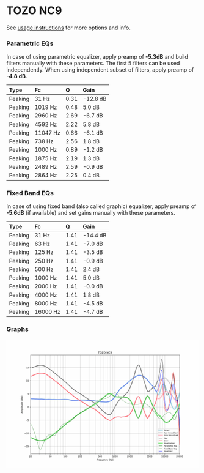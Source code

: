 # TOZO NC9
See [usage instructions](https://github.com/jaakkopasanen/AutoEq#usage) for more options and info.

### Parametric EQs
In case of using parametric equalizer, apply preamp of **-5.3dB** and build filters manually
with these parameters. The first 5 filters can be used independently.
When using independent subset of filters, apply preamp of **-4.8 dB**.

| Type    | Fc       |    Q | Gain     |
|:--------|:---------|:-----|:---------|
| Peaking | 31 Hz    | 0.31 | -12.8 dB |
| Peaking | 1019 Hz  | 0.48 | 5.0 dB   |
| Peaking | 2960 Hz  | 2.69 | -6.7 dB  |
| Peaking | 4592 Hz  | 2.22 | 5.8 dB   |
| Peaking | 11047 Hz | 0.66 | -6.1 dB  |
| Peaking | 738 Hz   | 2.56 | 1.8 dB   |
| Peaking | 1000 Hz  | 0.89 | -1.2 dB  |
| Peaking | 1875 Hz  | 2.19 | 1.3 dB   |
| Peaking | 2489 Hz  | 2.59 | -0.9 dB  |
| Peaking | 2864 Hz  | 2.25 | 0.4 dB   |

### Fixed Band EQs
In case of using fixed band (also called graphic) equalizer, apply preamp of **-5.6dB**
(if available) and set gains manually with these parameters.

| Type    | Fc       |    Q | Gain     |
|:--------|:---------|:-----|:---------|
| Peaking | 31 Hz    | 1.41 | -14.4 dB |
| Peaking | 63 Hz    | 1.41 | -7.0 dB  |
| Peaking | 125 Hz   | 1.41 | -3.5 dB  |
| Peaking | 250 Hz   | 1.41 | -0.9 dB  |
| Peaking | 500 Hz   | 1.41 | 2.4 dB   |
| Peaking | 1000 Hz  | 1.41 | 5.0 dB   |
| Peaking | 2000 Hz  | 1.41 | -0.0 dB  |
| Peaking | 4000 Hz  | 1.41 | 1.8 dB   |
| Peaking | 8000 Hz  | 1.41 | -4.5 dB  |
| Peaking | 16000 Hz | 1.41 | -4.7 dB  |

### Graphs
![](./TOZO%20NC9.png)